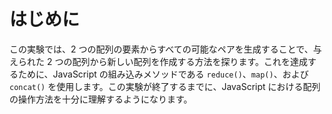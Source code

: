 # はじめに

この実験では、2 つの配列の要素からすべての可能なペアを生成することで、与えられた 2 つの配列から新しい配列を作成する方法を探ります。これを達成するために、JavaScript の組み込みメソッドである `reduce()`、`map()`、および `concat()` を使用します。この実験が終了するまでに、JavaScript における配列の操作方法を十分に理解するようになります。
